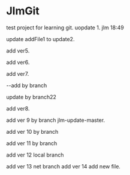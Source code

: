 # JlmGit
test project for learning git. 
uopdate 1. jlm 18:49

update addFile1 to update2.

add ver5.

add ver6.

add ver7.

--add by branch

update by branch22

add ver8.

add ver 9 by branch jlm-update-master.

add ver 10 by branch

add ver 11 by branch

add ver 12 local branch

add ver 13 net branch
add ver 14 add new file.

